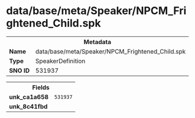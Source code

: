 <h1>data/base/meta/Speaker/NPCM_Frightened_Child.spk</h1><table><tr><th colspan="100%">Metadata</th></tr><tr><td><b>Name</b></td><td>data/base/meta/Speaker/NPCM_Frightened_Child.spk</td></tr><tr><td><b>Type</b></td><td>SpeakerDefinition</td></tr><tr><td><b>SNO ID</b></td><td>531937</td></tr></table>

<table><tr><th colspan="100%">Fields</th></tr><tr><td><b>unk_ca1a658</b></td><td><code>531937</code></td></tr><tr><td><b>unk_8c41fbd</b></td><td></td></tr></table>

